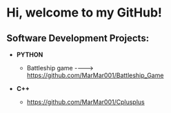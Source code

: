 <h1>Hi, welcome to my GitHub!</h1>

<h2> Software Development Projects:</h2>



- <b>PYTHON</b>
  - Battleship game  ---->  https://github.com/MarMar001/Battleship_Game
 
- <b>C++</b>
  - https://github.com/MarMar001/Cplusplus

